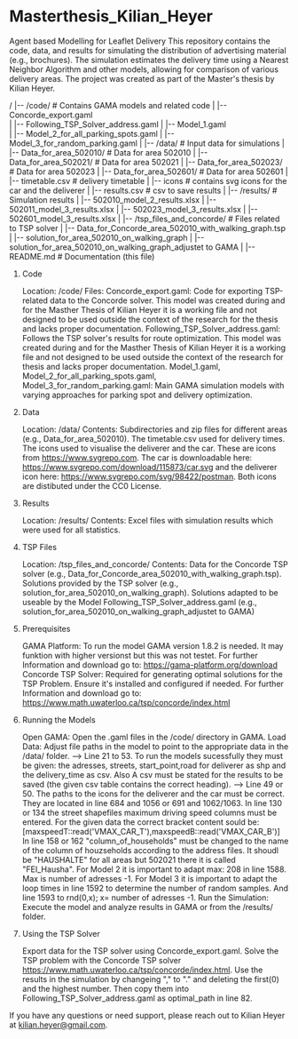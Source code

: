 # Masterthesis_Kilian_Heyer
Agent based Modelling for Leaflet Delivery 
This repository contains the code, data, and results for simulating the distribution of advertising material (e.g., brochures). 
The simulation estimates the delivery time using a Nearest Neighbor Algorithm and other models, allowing for comparison of various delivery areas. 
The project was created as part of the Master's thesis by Kilian Heyer.

/
|-- /code/                     # Contains GAMA models and related code
|   |-- Concorde_export.gaml    
|   |-- Following_TSP_Solver_address.gaml 
|   |-- Model_1.gaml             
|   |-- Model_2_for_all_parking_spots.gaml
|   |-- Model_3_for_random_parking.gaml
|
|-- /data/                     # Input data for simulations
|   |-- Data_for_area_502010/  # Data for area 502010
|   |-- Data_for_area_502021/  # Data for area 502021
|   |-- Data_for_area_502023/  # Data for area 502023
|   |-- Data_for_area_502601/  # Data for area 502601
|   |-- timetable.csv     # delivery timetable 
|   |-- icons    # contains svg icons for the car and the deliverer
|   |-- results.csv     # csv to save results 
|
|-- /results/                  # Simulation results
|   |-- 502010_model_2_results.xlsx
|   |-- 502011_model_3_results.xlsx
|   |-- 502023_model_3_results.xlsx
|   |-- 502601_model_3_results.xlsx
|
|-- /tsp_files_and_concorde/   # Files related to TSP solver
|   |-- Data_for_Concorde_area_502010_with_walking_graph.tsp
|   |-- solution_for_area_502010_on_walking_graph
|   |-- solution_for_area_502010_on_walking_graph_adjustet to GAMA
|
|-- README.md                  # Documentation (this file)



1. Code

    Location: /code/
    Files:
        Concorde_export.gaml: Code for exporting TSP-related data to the Concorde solver. This model was created during and for the Masther Thesis of Kilian Heyer it is a working file and not designed to be                                 used outside the context of the research for the thesis and lacks proper documentation.
        Following_TSP_Solver_address.gaml: Follows the TSP solver's results for route optimization. This model was created during and for the Masther Thesis of Kilian Heyer it is a working file and not                                                   designed to be used outside the context of the research for thesis and lacks proper documentation.
        Model_1.gaml, Model_2_for_all_parking_spots.gaml, Model_3_for_random_parking.gaml: Main GAMA simulation models with varying approaches for parking spot and delivery optimization.

2. Data

    Location: /data/
    Contents:
        Subdirectories and zip files for different areas (e.g., Data_for_area_502010).
        The timetable.csv used for delivery times.
        The icons used to visualise the deliverer and the car. These are icons from https://www.svgrepo.com. The car is downloadable here: https://www.svgrepo.com/download/115873/car.svg and the deliverer             icon here: https://www.svgrepo.com/svg/98422/postman. Both icons are distibuted under the CC0 License.


4. Results

    Location: /results/
    Contents:
        Excel files with simulation results which were used for all statistics.

5. TSP Files

    Location: /tsp_files_and_concorde/
    Contents:
        Data for the Concorde TSP solver (e.g., Data_for_Concorde_area_502010_with_walking_graph.tsp).
        Solutions provided by the TSP solver (e.g., solution_for_area_502010_on_walking_graph).
        Solutions adapted to be useable by the Model Following_TSP_Solver_address.gaml (e.g., solution_for_area_502010_on_walking_graph_adjustet to GAMA)
   
1. Prerequisites

    GAMA Platform: To run the model GAMA version 1.8.2 is needed. It may funktion with higher versionst but this was not testet. For further Information and download go to: https://gama-platform.org/download
    Concorde TSP Solver: Required for generating optimal solutions for the TSP Problem. Ensure it's installed and configured if needed. 
    For further Information and download go to: https://www.math.uwaterloo.ca/tsp/concorde/index.html

2. Running the Models

    Open GAMA: Open the .gaml files in the /code/ directory in GAMA.
    Load Data: Adjust file paths in the model to point to the appropriate data in the /data/ folder. --> Line 21 to 53.
               To run the models sucessfully they must be given: the adresses, streets, start_point,road for deliverer as shp and the delivery_time as csv.
               Also A csv must be stated for the results to be saved (the given csv table contains the correct heading).  --> Line 49 or 50.
               The paths to the icons for the deliverer and the car must be correct. They are located in line 684 and 1056 or 691 and 1062/1063. 
               In line 130 or 134 the street shapefiles maximum driving speed columns must be entered. For the given data the correct bracket content sould be:  [maxspeedT::read('VMAX_CAR_T'),maxspeedB::read('VMAX_CAR_B')]
               In line 158 or 162 "column_of_households" must be changed to the name of the column of houzseholds according to the address files. It shoudl be "HAUSHALTE" for all areas but 502021 there it is                 called "FEI_Hausha".
               For Model 2 it is important to adapt max: 208 in line 1588. Max is number of adresses -1.
               For Model 3 it is important to adapt the loop times in line 1592 to determine the number of random samples. And line 1593 to rnd(0,x); x= number of adresses -1.
    Run the Simulation: Execute the model and analyze results in GAMA or from the /results/ folder.

4. Using the TSP Solver

    Export data for the TSP solver using Concorde_export.gaml.
    Solve the TSP problem with the Concorde TSP solver https://www.math.uwaterloo.ca/tsp/concorde/index.html.
    Use the results in the simulation by changeing "," to "." and deleting the first(0) and the highest number. Then copy them into Following_TSP_Solver_address.gaml as optimal_path in line 82.

If you have any questions or need support, please reach out to Kilian Heyer at kilian.heyer@gmail.com.
